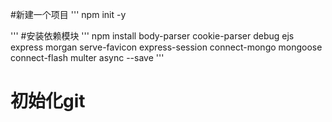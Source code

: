 #新建一个项目
'''
npm init -y

'''
#安装依赖模块
'''
npm install body-parser cookie-parser debug ejs express morgan serve-favicon express-session connect-mongo mongoose connect-flash multer async --save
'''
# 初始化git